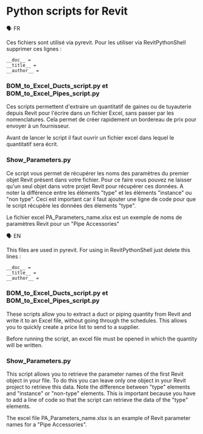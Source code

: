 # Python scripts for Revit

🗣️ FR

Ces fichiers sont utilisé via pyrevit. Pour les utiliser via RevitPythonShell supprimer ces lignes :
```
__doc__ =
__title__ =
__author__ =
```

### BOM_to_Excel_Ducts_script.py et BOM_to_Excel_Pipes_script.py

Ces scripts permettent d'extraire un quantitatif de gaines ou de tuyauterie depuis Revit pour l'écrire dans un fichier Excel, sans passer par les nomenclatures.
Cela permet de créer rapidement un bordereau de prix pour envoyer à un fournisseur.

Avant de lancer le script il faut ouvrir un fichier excel dans lequel le quantitatif sera écrit.

### Show_Parameters.py

Ce script vous permet de récupérer les noms des paramètres du premier objet Revit présent dans votre fichier. Pour ce faire vous pouvez ne laisser qu'un seul objet dans votre projet Revit pour récupérer ces données.
A noter la différence entre les éléments "type" et les éléments "instance" ou "non type". Ceci est important car il faut ajouter une ligne de code pour que le script récupère les données des élements "type".

Le fichier excel PA_Parameters_name.xlsx est un exemple de noms de paramètres Revit pour un "Pipe Accessories"

🗣️ EN

This files are used in pyrevit. For using in RevitPythonShell just delete this lines :
```
__doc__ =
__title__ =
__author__ =
```

### BOM_to_Excel_Ducts_script.py et BOM_to_Excel_Pipes_script.py

These scripts allow you to extract a duct or piping quantity from Revit and write it to an Excel file, without going through the schedules.
This allows you to quickly create a price list to send to a supplier.

Before running the script, an excel file must be opened in which the quantity will be written.

### Show_Parameters.py

This script allows you to retrieve the parameter names of the first Revit object in your file. To do this you can leave only one object in your Revit project to retrieve this data.
Note the difference between "type" elements and "instance" or "non-type" elements. This is important because you have to add a line of code so that the script can retrieve the data of the "type" elements.

The excel file PA_Parameters_name.xlsx is an example of Revit parameter names for a "Pipe Accessories".
